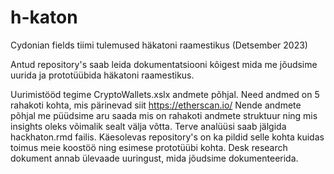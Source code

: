 # h-katon
Cydonian fields tiimi tulemused häkatoni raamestikus (Detsember 2023) 

Antud repository's saab leida dokumentatsiooni kõigest mida me jõudsime uurida ja prototüübida häkatoni raamestikus. 

Uurimistööd tegime CryptoWallets.xslx andmete põhjal. Need andmed on 5 rahakoti kohta, mis pärinevad siit https://etherscan.io/ Nende andmete põhjal me püüdsime aru saada mis on rahakoti andmete struktuur ning mis insights oleks võimalik sealt välja võtta. Terve analüüsi saab jälgida hackhaton.rmd failis. Käesolevas repository's on ka pildid selle kohta kuidas toimus meie koostöö ning esimese prototüübi kohta. Desk research dokument annab ülevaade uuringust, mida jõudsime dokumenteerida.
